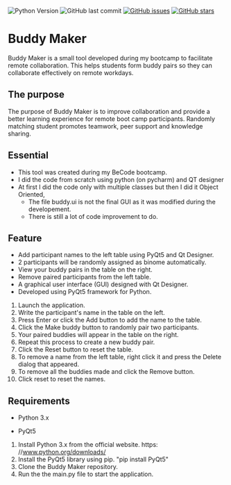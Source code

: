 ![Python Version](https://img.shields.io/badge/python-%3E%3D%203.x-blue)
![GitHub last commit](https://img.shields.io/github/last-commit/Oussama-Maati/buddy-maker)
[![GitHub issues](https://img.shields.io/github/issues/Oussama-Maati/buddy-maker)](https://github.com/Oussama-Maati/buddy-maker/issues)
[![GitHub stars](https://img.shields.io/github/stars/Oussama-Maati/buddy-maker)](https://github.com/Oussama-Maati/buddy-maker/stargazers)

# Buddy Maker

Buddy Maker is a small tool developed during my bootcamp to facilitate remote collaboration. This helps students form buddy pairs so they can collaborate effectively on remote workdays.

## The purpose

The purpose of Buddy Maker is to improve collaboration and provide a better learning experience for remote boot camp participants. Randomly matching student promotes teamwork, peer support and knowledge sharing.

## Essential

- This tool was created during my BeCode bootcamp.
- I did the code from scratch using python (on pycharm) and QT designer
- At first I did the code only with multiple classes but then I did it Object Oriented,
    - The file buddy.ui is not the final GUI as it was modified during the developement.
    - There is still a lot of code improvement to do.

## Feature

- Add participant names to the left table using PyQt5 and Qt Designer. 
- 2 participants will be randomly assigned as binome automatically.
- View your buddy pairs in the table on the right.
- Remove paired participants from the left table.
- A graphical user interface (GUI) designed with Qt Designer.
- Developed using PyQt5 framework for Python.

1. Launch the application.
2. Write the participant's name in the table on the left.
3. Press Enter or click the Add button to add the name to the table.
4. Click the Make buddy button to randomly pair two participants.
5. Your paired buddies will appear in the table on the right. 
6. Repeat this process to create a new buddy pair.
7. Click the Reset button to reset the table.
8. To remove a name from the left table, right click it and press the Delete dialog that appeared.
9. To remove all the buddies made and click the Remove button.
10. Click reset to reset the names.

## Requirements

- Python 3.x

- PyQt5

1. Install Python 3.x from the official website.
https:
//www.python.org/downloads/
2. Install the PyQt5 library using pip.
"pip install PyQt5"
3. Clone the Buddy Maker repository.
4. Run the the main.py file to start the application.



